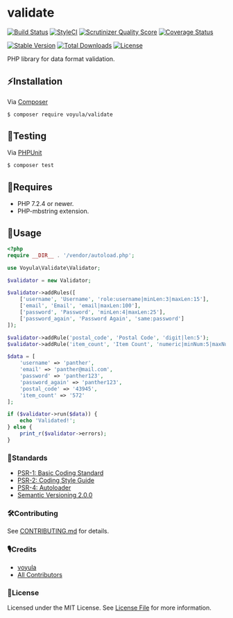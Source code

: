 # validate

[![Build Status][ico-travis]][link-travis]
[![StyleCI][ico-styleci]][link-styleci]
[![Scrutinizer Quality Score][ico-scrutinizer]][link-scrutinizer]
[![Coverage Status][ico-coverage]][link-coverage]

[![Stable Version][ico-version]][link-version]
[![Total Downloads][ico-downloads]][link-downloads]
[![License][ico-license]][link-license]

PHP library for data format validation.

## ⚡Installation

Via [Composer](https://getcomposer.org/)

```bash
$ composer require voyula/validate
```

## 🔬Testing

Via [PHPUnit](https://phpunit.de/)

```bash
$ composer test
```

## 🛒Requires

- PHP 7.2.4 or newer.
- PHP-mbstring extension.

## 🍌Usage

```php
<?php
require __DIR__ . '/vendor/autoload.php';

use Voyula\Validate\Validator;

$validator = new Validator;

$validator->addRules([
    ['username', 'Username', 'role:username|minLen:3|maxLen:15'],
    ['email', 'Email', 'email|maxLen:100'],
    ['password', 'Password', 'minLen:4|maxLen:25'],
    ['password_again', 'Password Again', 'same:password']
]);

$validator->addRule('postal_code', 'Postal Code', 'digit|len:5');
$validator->addRule('item_count', 'Item Count', 'numeric|minNum:5|maxNum:1000');

$data = [
    'username' => 'panther',
    'email' => 'panther@mail.com',
    'password' => 'panther123',
    'password_again' => 'panther123',
    'postal_code' => '43945',
    'item_count' => '572'
];

if ($validator->run($data)) {
    echo 'Validated!';
} else {
    print_r($validator->errors);
}

```

### 📜Standards

- [PSR-1: Basic Coding Standard](https://www.php-fig.org/psr/psr-1/)
- [PSR-2: Coding Style Guide](https://www.php-fig.org/psr/psr-2/)
- [PSR-4: Autoloader](https://www.php-fig.org/psr/psr-4/)
- [Semantic Versioning 2.0.0](https://semver.org/)

### 🛠Contributing

See [CONTRIBUTING.md](CONTRIBUTING.md) for details.

### 🎙Credits

- [voyula](https://github.com/voyula)
- [All Contributors](../../contributors)

### 📌License

Licensed under the MIT License. See [License File](LICENSE.md) for more information.

[ico-travis]: https://img.shields.io/travis/voyula/validate/master.svg?longCache=true&style=flat-square
[ico-styleci]: https://github.styleci.io/repos/142753977/shield?branch=master
[ico-coverage]: https://img.shields.io/scrutinizer/coverage/g/voyula/validate.svg?longCache=true&style=flat-square
[ico-scrutinizer]: https://img.shields.io/scrutinizer/g/voyula/validate.svg?longCache=true&style=flat-square

[ico-version]: https://img.shields.io/packagist/v/voyula/validate.svg?longCache=true&style=flat-square
[ico-downloads]: https://img.shields.io/packagist/dt/voyula/validate.svg?longCache=true&style=flat-square
[ico-license]: https://img.shields.io/packagist/l/voyula/validate.svg?longCache=true&style=flat-square


[link-travis]: https://travis-ci.org/voyula/validate
[link-styleci]: https://github.styleci.io/repos/142753977
[link-coverage]: https://scrutinizer-ci.com/g/voyula/validate
[link-scrutinizer]: https://scrutinizer-ci.com/g/voyula/validate

[link-version]: https://packagist.org/packages/voyula/validate
[link-downloads]: https://packagist.org/packages/voyula/validate
[link-license]: LICENSE.md
